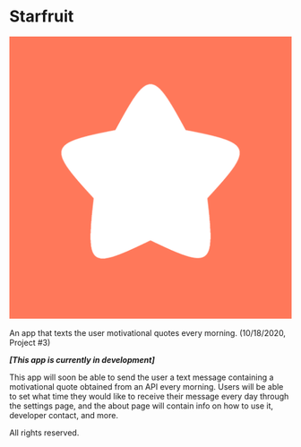 # Starfruit

![App Icon](starfruiticon.png)

An app that texts the user motivational quotes every morning. (10/18/2020, Project #3)

***[This app is currently in development]***

This app will soon be able to send the user a text message containing a motivational quote obtained from an API every morning.
Users will be able to set what time they would like to receive their message every day through the settings page, and the about page will contain
info on how to use it, developer contact, and more. 

All rights reserved.
